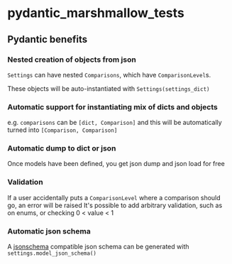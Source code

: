 # pydantic_marshmallow_tests

## Pydantic benefits

### Nested creation of objects from json

`Settings` can have nested `Comparisons`, which have `ComparisonLevel`s.

These objects will be auto-instantiated with `Settings(settings_dict)`

### Automatic support for instantiating mix of dicts and objects

e.g. `comparisons` can be `[dict, Comparison]` and this will be automatically turned into `[Comparison, Comparison]`

### Automatic dump to dict or json

Once models have been defined, you get json dump and json load for free

### Validation

If a user accidentally puts a `ComparisonLevel` where a comparison should go, an error will be raised
It's possible to add arbitrary validation, such as on enums, or checking 0 < value < 1

### Automatic json schema

A [jsonschema](https://json-schema.org/draft/2020-12/release-notes) compatible json schema can be generated with `settings.model_json_schema()`
